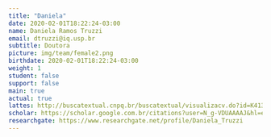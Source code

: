 ```yaml
---
title: "Daniela"
date: 2020-02-01T18:22:24-03:00
name: Daniela Ramos Truzzi
email: dtruzzi@iq.usp.br
subtitle: Doutora
picture: img/team/female2.png
birthdate: 2020-02-01T18:22:24-03:00
weight: 1
student: false
support: false
main: true
actual: true
lattes: http://buscatextual.cnpq.br/buscatextual/visualizacv.do?id=K4138926Y0
scholar: https://scholar.google.com.br/citations?user=N_g-VDUAAAAJ&hl=en
researchgate: https://www.researchgate.net/profile/Daniela_Truzzi
---
```


